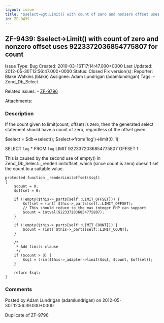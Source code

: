 ```yaml
---
layout: issue
title: "$select-&gt;Limit() with count of zero and nonzero offset uses 9223372036854775807 for count"
id: ZF-9439
---
```


ZF-9439: $select->Limit() with count of zero and nonzero offset uses 9223372036854775807 for count 
---------------------------------------------------------------------------------------------------

 Issue Type: Bug Created: 2010-03-16T17:14:47.000+0000 Last Updated: 2012-05-30T12:56:47.000+0000 Status: Closed Fix version(s): 
 Reporter:  Blake Watkins (blake)  Assignee:  Adam Lundrigan (adamlundrigan)  Tags: - Zend\_Db\_Select
 
 Related issues: - [ZF-9796](/issues/browse/ZF-9796)
 
 Attachments: 
### Description

If the count given to limit(count, offset) is zero, then the generated select statement should have a count of zero, regardless of the offset given.

$select = $db->select(); $select->from('log')->limit(0, 1);

SELECT `log`.\* FROM `log` LIMIT 9223372036854775807 OFFSET 1

This is caused by the second use of empty() in Zend\_Db\_Select::\_renderLimitoffset, which (since count is zero) doesn't set the count to a suitable value.

 
    protected function _renderLimitoffset($sql)
    {
        $count = 0;
        $offset = 0;
    
        if (!empty($this->_parts[self::LIMIT_OFFSET])) {
            $offset = (int) $this->_parts[self::LIMIT_OFFSET];
            // This should reduce to the max integer PHP can support
            $count = intval(9223372036854775807);
        }
    
        if (!empty($this->_parts[self::LIMIT_COUNT])) {
            $count = (int) $this->_parts[self::LIMIT_COUNT];
        }
    
        /*
         * Add limits clause
         */
        if ($count > 0) {
            $sql = trim($this->_adapter->limit($sql, $count, $offset));
        }
    
        return $sql;
    }


 

 

### Comments

Posted by Adam Lundrigan (adamlundrigan) on 2012-05-30T12:56:39.000+0000

Duplicate of ZF-9796

 

 